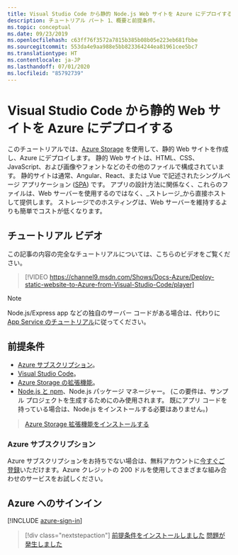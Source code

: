 ```yaml
---
title: Visual Studio Code から静的 Node.js Web サイトを Azure にデプロイする
description: チュートリアル パート 1、概要と前提条件。
ms.topic: conceptual
ms.date: 09/23/2019
ms.openlocfilehash: c63ff76f3572a7815b385b08b05e223eb681fbbe
ms.sourcegitcommit: 553da4e9aa988e5bb823364244ea81961cee5bc7
ms.translationtype: HT
ms.contentlocale: ja-JP
ms.lasthandoff: 07/01/2020
ms.locfileid: "85792739"
---
```

# <a name="deploy-a-static-website-to-azure-from-visual-studio-code"></a>Visual Studio Code から静的 Web サイトを Azure にデプロイする

このチュートリアルでは、[Azure Storage](https://docs.microsoft.com/azure/storage) を使用して、静的 Web サイトを作成し、Azure にデプロイします。 静的 Web サイトは、HTML、CSS、JavaScript、および画像やフォントなどのその他のファイルで構成されています。 静的サイトは通常、Angular、React、または Vue で記述されたシングルページ アプリケーション ([SPA](https://en.wikipedia.org/wiki/Single-page_application)) です。 アプリの設計方法に関係なく、これらのファイルは、Web サーバーを使用するのではなく、_ストレージ_から直接ホストして提供します。 ストレージでのホスティングは、Web サーバーを維持するよりも簡単でコストが低くなります。

## <a name="walkthrough-video"></a>チュートリアル ビデオ

この記事の内容の完全なチュートリアルについては、こちらのビデオをご覧ください。

> [!VIDEO https://channel9.msdn.com/Shows/Docs-Azure/Deploy-static-website-to-Azure-from-Visual-Studio-Code/player]

> [!NOTE]
> Node.js/Express app などの独自のサーバー コードがある場合は、代わりに [App Service のチュートリアル](tutorial-vscode-azure-app-service-node-01.md)に従ってください。

## <a name="prerequisites"></a>前提条件

- [Azure サブスクリプション](#azure-subscription)。
- [Visual Studio Code](https://code.visualstudio.com/)。
- [Azure Storage の拡張機能](https://marketplace.visualstudio.com/items?itemName=ms-azuretools.vscode-azurestorage)。
- [Node.js と npm](https://nodejs.org/en/download)、Node.js パッケージ マネージャー。 (この要件は、サンプル プロジェクトを生成するためにのみ使用されます。 既にアプリ コードを持っている場合は、Node.js をインストールする必要はありません。)

> <a class="tutorial-install-extension-btn" href="https://marketplace.visualstudio.com/items?itemName=ms-azuretools.vscode-azurestorage">Azure Storage 拡張機能をインストールする</a>

### <a name="azure-subscription"></a>Azure サブスクリプション

Azure サブスクリプションをお持ちでない場合は、無料アカウントに[今すぐご登録](https://azure.microsoft.com/free/?utm_source=campaign&utm_campaign=vscode-tutorial-static-website&mktingSource=vscode-tutorial-static-website)いただけます。Azure クレジットの 200 ドルを使用してさまざまな組み合わせのサービスをお試しください。

## <a name="sign-in-to-azure"></a>Azure へのサインイン

[!INCLUDE [azure-sign-in](includes/azure-sign-in.md)]

> [!div class="nextstepaction"]
> [前提条件をインストールしました](tutorial-vscode-static-website-node-02.md) [問題が発生しました](https://www.research.net/r/PWZWZ52?tutorial=node-deployment-staticwebsite&step=getting-started)
